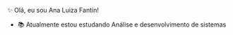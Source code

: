 ✨ Olá,  eu sou Ana Luiza Fantin!
- 📚 Atualmente estou estudando Análise e desenvolvimento de sistemas


<!---
analuizafantin/analuizafantin is a ✨ special ✨ repository because its `README.md` (this file) appears on your GitHub profile.
You can click the Preview link to take a look at your changes.
--->
